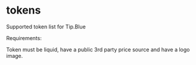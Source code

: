 # tokens
Supported token list for Tip.Blue

Requirements:

Token must be liquid, have a public 3rd party price source and have a logo image.
